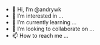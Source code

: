 - 👋 Hi, I’m @andrywk
- 👀 I’m interested in ...
- 🌱 I’m currently learning ...
- 💞️ I’m looking to collaborate on ...
- 📫 How to reach me ...

<!---
andrywk/andrywk is a ✨ special ✨ repository because its `README.md` (this file) appears on your GitHub profile.
You can click the Preview link to take a look at your changes.
--->

